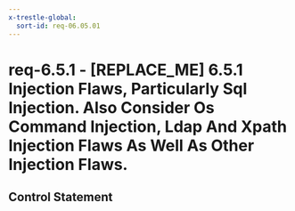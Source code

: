 ```yaml
---
x-trestle-global:
  sort-id: req-06.05.01
---
```


# req-6.5.1 - \[REPLACE_ME\] 6.5.1 Injection Flaws, Particularly Sql Injection. Also Consider Os Command Injection, Ldap And Xpath Injection Flaws As Well As Other Injection Flaws.

## Control Statement
